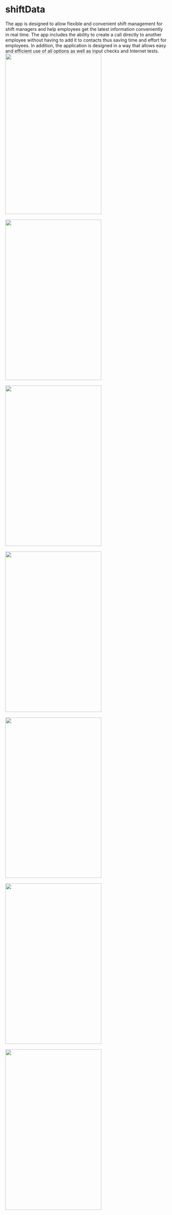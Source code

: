 # shiftData

The app is designed to allow flexible and convenient shift management for shift managers and
help employees get the latest information conveniently in real time.
The app includes the ability to create a call directly to another employee without having to add it to contacts thus saving 
time and effort for employees.
In addition, the application is designed in a way that allows easy and efficient use of all options as well as input checks
and Internet tests.
<br>
<img src="https://user-images.githubusercontent.com/68897349/158045410-851bb023-c024-4272-884d-af45fb201d66.png" width="300" height="500" /> <br> <br>
<img src="https://user-images.githubusercontent.com/68897349/158045412-1951bb04-0ba4-4e88-aca2-3f3b85372e20.png" width="300" height="500" /> <br> <br>
<img src="https://user-images.githubusercontent.com/68897349/158045413-b06c46c4-d203-45ff-8c5d-748a74968093.png" width="300" height="500" /> <br> <br>
<img src="https://user-images.githubusercontent.com/68897349/158045406-2bf439de-a374-4404-946f-7174dc5ce16d.png" width="300" height="500" /> <br> <br>
<img src="https://user-images.githubusercontent.com/68897349/158045408-1d3fd822-3b90-4fef-a880-8cbcfa59fcb6.png" width="300" height="500" /> <br> <br>
<img src="https://user-images.githubusercontent.com/68897349/158045409-a34116e3-3ff7-426d-9335-03a66e688ac3.png" width="300" height="500" /> <br> <br>
<img src="https://user-images.githubusercontent.com/68897349/158045415-22d4a6b9-724e-4b26-a2f3-fb55ff329904.png" width="300" height="500" />

